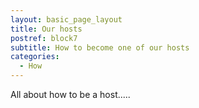 ```yaml
---
layout: basic_page_layout
title: Our hosts
postref: block7
subtitle: How to become one of our hosts
categories:
  - How
---
```


All about how to be a host.....